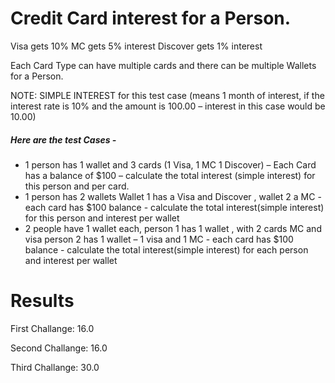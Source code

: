 # Credit Card interest for a Person.  
 
Visa gets 10%
MC gets 5% interest
Discover gets 1% interest
 
Each Card Type can have multiple cards and there can be multiple Wallets for a Person. 
 
NOTE:  SIMPLE INTEREST for this test case (means 1 month of interest, if the interest rate is 10% and the amount is 100.00 – interest in this case would be 10.00) 

##### Here are the test Cases - 
 
- 1 person has 1 wallet and 3 cards (1 Visa, 1 MC 1 Discover) – Each Card has a balance of $100 – calculate the total interest (simple interest) for this person and per card. 
- 1 person has 2 wallets  Wallet 1 has a Visa and Discover , wallet 2 a MC -  each card has $100 balance - calculate the total interest(simple interest) for this person and interest per wallet
- 2 people have 1 wallet each,  person 1 has 1 wallet , with 2 cards MC and visa person 2 has 1 wallet – 1 visa and 1 MC -  each card has $100 balance - calculate the total interest(simple interest) for each person and interest per wallet

# Results
First Challange: 16.0

Second Challange: 16.0

Third Challange: 30.0
